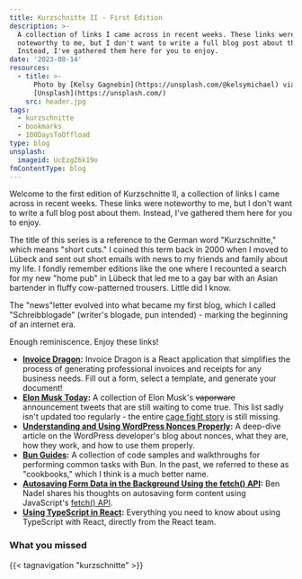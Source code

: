 ```yaml
---
title: Kurzschnitte II - First Edition
description: >-
  A collection of links I came across in recent weeks. These links were
  noteworthy to me, but I don't want to write a full blog post about them.
  Instead, I've gathered them here for you to enjoy.
date: '2023-08-14'
resources:
  - title: >-
      Photo by [Kelsy Gagnebin](https://unsplash.com/@kelsymichael) via
      [Unsplash](https://unsplash.com/)
    src: header.jpg
tags:
  - kurzschnitte
  - bookmarks
  - 100DaysToOffload
type: blog
unsplash:
  imageid: UcEzgZ6k19o
fmContentType: blog
---
```


Welcome to the first edition of Kurzschnitte II, a collection of links I came across in recent weeks. These links were noteworthy to me, but I don't want to write a full blog post about them. Instead, I've gathered them here for you to enjoy.

The title of this series is a reference to the German word "Kurzschnitte," which means "short cuts." I coined this term back in 2000 when I moved to Lübeck and sent out short emails with news to my friends and family about my life. I fondly remember editions like the one where I recounted a search for my new "home pub" in Lübeck that led me to a gay bar with an Asian bartender in fluffy cow-patterned trousers. Little did I know.

The "news"letter evolved into what became my first blog, which I called "Schreibblogade" (writer's blogade, pun intended) - marking the beginning of an internet era.

Enough reminiscence. Enjoy these links!

- **[Invoice Dragon](https://github.com/LaniJ/invoice-dragon):** Invoice Dragon is a React application that simplifies the process of generating professional invoices and receipts for any business needs. Fill out a form, select a template, and generate your document!
- **[Elon Musk Today](https://elonmusk.today/):** A collection of Elon Musk's ~~vaporware~~ announcement tweets that are still waiting to come true. This list sadly isn't updated too regularly - the entire [cage fight story](https://www.nytimes.com/2023/08/13/business/zuckerberg-musk-cage-fight.html) is still missing.
- **[Understanding and Using WordPress Nonces Properly](https://developer.wordpress.org/news/2023/08/understand-and-use-wordpress-nonces-properly/):** A deep-dive article on the WordPress developer's blog about nonces, what they are, how they work, and how to use them properly.
- **[Bun Guides](https://bun.sh/guides):** A collection of code samples and walkthroughs for performing common tasks with Bun. In the past, we referred to these as "cookbooks," which I think is a much better name.
- **[Autosaving Form Data in the Background Using the fetch() API](https://www.bennadel.com/blog/4494-auto-saving-form-data-in-the-background-using-the-fetch-api.htm):** Ben Nadel shares his thoughts on autosaving form content using JavaScript's [fetch() API](https://caniuse.com/mdn-api_fetch).
- **[Using TypeScript in React](https://react.dev/learn/typescript):** Everything you need to know about using TypeScript with React, directly from the React team.

### What you missed

{{< tagnavigation "kurzschnitte" >}}
